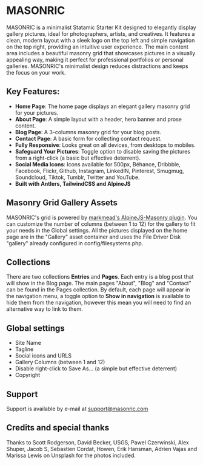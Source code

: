 # MASONRIC

MASONRIC is a minimalist Statamic Starter Kit designed to elegantly display gallery pictures, ideal for photographers, artists, and creatives. It features a clean, modern layout with a sleek logo on the top left and simple navigation on the top right, providing an intuitive user experience. The main content area includes a beautiful masonry grid that showcases pictures in a visually appealing way, making it perfect for professional portfolios or personal galleries. MASONRIC's minimalist design reduces distractions and keeps the focus on your work.

## Key Features:

- **Home Page**: The home page displays an elegant gallery masonry grid for your pictures.
- **About Page**: A simple layout with a header, hero banner and prose content.
- **Blog Page**: A 3-columns masonry grid for your blog posts.
- **Contact Page**: A basic form for collecting contact request.
- **Fully Responsive**: Looks great on all devices, from desktops to mobiles.
- **Safeguard Your Pictures**: Toggle option to disable saving the pictures from a right-click (a basic but effective deterrent).
- **Social Media Icons**: Icons available for 500px, Béhance, Dribbble, Facebook, Flickr, Github, Instagram, LinkedIN, Pinterest, Smugmug, Soundcloud, Tiktok, Tumblr, Twitter and YouTube.
- **Built with Antlers, TailwindCSS and AlpineJS**

## Masonry Grid Gallery Assets

MASONRIC's grid is powered by [markmead's AlpineJS-Masonry plugin](https://github.com/markmead/alpinejs-masonry). You can customize the number of columns (between 1 to 12) for the gallery to fit your needs in the Global settings. All the pictures displayed on the home page are in the "Gallery" asset container and uses the File Driver Disk "gallery" already configured in config/filesystems.php.

## Collections

There are two collections **Entries** and **Pages**. Each entry is a blog post that will show in the Blog page. The main pages "About", "Blog" and "Contact" can be found in the Pages collection. By default, each page will appear in the navigation menu, a toggle option to **Show in navigation** is available to hide them from the navigation, however this mean you will need to find an alternative way to link to them.

## Global settings

- Site Name
- Tagline
- Social icons and URLS
- Gallery Columns (between 1 and 12)
- Disable right-click to Save As... (a simple but effective deterrent)
- Copyright

## Support

Support is available by e-mail at [support@masonric.com](mailto:support@masonric.com)

## Credits and special thanks
Thanks to Scott Rodgerson, David Becker, USGS, Pawel Czerwinski, Alex Shuper, Jacob S, Sebastien Cordat, Howen, Erik Hansman, Adrien Vajas and Marissa Lewis on Unsplash for the photos included.

